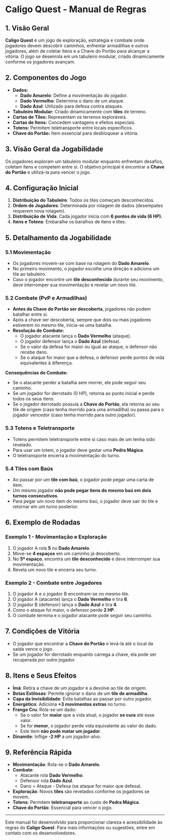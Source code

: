 # **Caligo Quest - Manual de Regras**

## **1. Visão Geral**
**Caligo Quest** é um jogo de exploração, estratégia e combate onde jogadores devem descobrir caminhos, enfrentar armadilhas e outros jogadores, além de coletar itens e a Chave do Portão para alcançar a vitória. O jogo se desenrola em um tabuleiro modular, criado dinamicamente conforme os jogadores avançam.

## **2. Componentes do Jogo**
- **Dados:**
  - **Dado Amarelo**: Define a movimentação do jogador.
  - **Dado Vermelho**: Determina o dano de um ataque.
  - **Dado Azul**: Utilizado para defesa contra ataques.
- **Tabuleiro Modular:** Criado dinamicamente com **tiles** de terreno.
- **Cartas de Tiles:** Representam os terrenos exploráveis.
- **Cartas de Itens:** Concedem vantagens e efeitos especiais.
- **Totens:** Permitem teletransporte entre locais específicos.
- **Chave do Portão:** Item essencial para desbloquear a vitória.

## **3. Visão Geral da Jogabilidade**
Os jogadores exploram um tabuleiro modular enquanto enfrentam desafios, coletam itens e competem entre si. O objetivo principal é encontrar a **Chave do Portão** e utilizá-la para vencer o jogo.

## **4. Configuração Inicial**
1. **Distribuição do Tabuleiro**: Todos os tiles começam desconhecidos.
2. **Ordem de Jogadores**: Determinada por rolagem de dados (desempates requerem nova rolagem).
3. **Distribuição de Vida**: Cada jogador inicia com **6 pontos de vida (6 HP).**
4. **Itens e Totens**: Embaralhe os baralhos de itens e tiles.

## **5. Detalhamento da Jogabilidade**
### **5.1 Movimentação**
- Os jogadores movem-se com base na rolagem do **Dado Amarelo**.
- No primeiro movimento, o jogador escolhe uma direção e adiciona um tile ao tabuleiro.
- Caso o jogador encontre um **tile desconhecido** durante seu movimento, deve interromper sua movimentação e revelar um novo tile.

### **5.2 Combate (PvP e Armadilhas)**
- **Antes da Chave do Portão ser descoberta**, jogadores não podem batalhar entre si.
- Após a chave ser descoberta, sempre que dois ou mais jogadores estiverem no mesmo tile, inicia-se uma batalha.
- **Resolução de Combate:**
  - O jogador atacante lança o **Dado Vermelho** (ataque).
  - O jogador defensor lança o **Dado Azul** (defesa).
  - Se o valor da defesa for maior ou igual ao ataque, o defensor não recebe dano.
  - Se o ataque for maior que a defesa, o defensor perde pontos de vida equivalentes à diferença.

**Consequências do Combate:**
- Se o atacante perder a batalha sem morrer, ele pode seguir seu caminho.
- Se um jogador for derrotado (0 HP), retorna ao ponto inicial e perde todos os seus itens.
- Se o jogador derrotado possuía a **Chave do Portão**, ela retorna ao seu tile de origem (caso tenha morrido para uma armadilha) ou passa para o jogador vencedor (caso tenha morrido para outro jogador).

### **5.3 Totens e Teletransporte**
- Totens permitem teletransporte entre si caso mais de um tenha sido revelado.
- Para usar um totem, o jogador deve gastar uma **Pedra Mágica**.
- O teletransporte encerra a movimentação do turno.

### **5.4 Tiles com Baús**
- Ao passar por um **tile com baú**, o jogador pode pegar uma carta de item.
- Um mesmo jogador **não pode pegar itens do mesmo baú em dois turnos consecutivos**.
- Para pegar um novo item do mesmo baú, o jogador deve sair do tile e retornar em um turno posterior.

## **6. Exemplo de Rodadas**
### **Exemplo 1 - Movimentação e Exploração**
1. O jogador A rola **5** no **Dado Amarelo**.
2. Move-se **4 espaços** em um caminho já descoberto.
3. No **5º espaço**, encontra um **tile desconhecido** e deve interromper sua movimentação.
4. Revela um novo tile e encerra seu turno.

### **Exemplo 2 - Combate entre Jogadores**
1. O jogador A e o jogador B encontram-se no mesmo tile.
2. O jogador A (atacante) lança o **Dado Vermelho** e tira **6**.
3. O jogador B (defensor) lança o **Dado Azul** e tira **4**.
4. Como o ataque foi maior, o defensor perde **2 HP**.
5. O combate termina e o jogador atacante pode seguir seu caminho.

## **7. Condições de Vitória**
- O jogador que encontrar a **Chave do Portão** e levá-la até o local da saída vence o jogo.
- Se um jogador for derrotado enquanto carrega a chave, ela pode ser recuperada por outro jogador.

## **8. Itens e Seus Efeitos**
- **Ímã**: Retira a chave de um jogador e a devolve ao tile de origem.
- **Botas Estilosas**: Permite ignorar o dano de um **tile de armadilha**.
- **Capa da Invisibilidade**: Evita batalhas ao passar por outro jogador.
- **Energético**: Adiciona **+3 movimentos extras** no turno.
- **Frango Cru**: Rola-se um dado:
  - Se o valor for **maior** que a vida atual, o jogador **se cura** até esse valor.
  - Se for **menor**, o jogador perde vida equivalente ao valor do dado.
  - Este item **não pode matar um jogador**.
- **Dinamite**: Inflige **-2 HP** a um jogador-alvo.

## **9. Referência Rápida**
- **Movimentação**: Rola-se o **Dado Amarelo**.
- **Combate**:
  - Atacante rola **Dado Vermelho**.
  - Defensor rola **Dado Azul**.
  - Dano = Ataque - Defesa (se ataque for maior que defesa).
- **Exploração**: Novos **tiles** são revelados conforme os jogadores se movem.
- **Totens**: Permitem **teletransporte** ao custo de **Pedra Mágica**.
- **Chave do Portão**: Essencial para vencer o jogo.

---

Este manual foi desenvolvido para proporcionar clareza e acessibilidade às regras do **Caligo Quest**. Para mais informações ou sugestões, entre em contato com os desenvolvedores.
